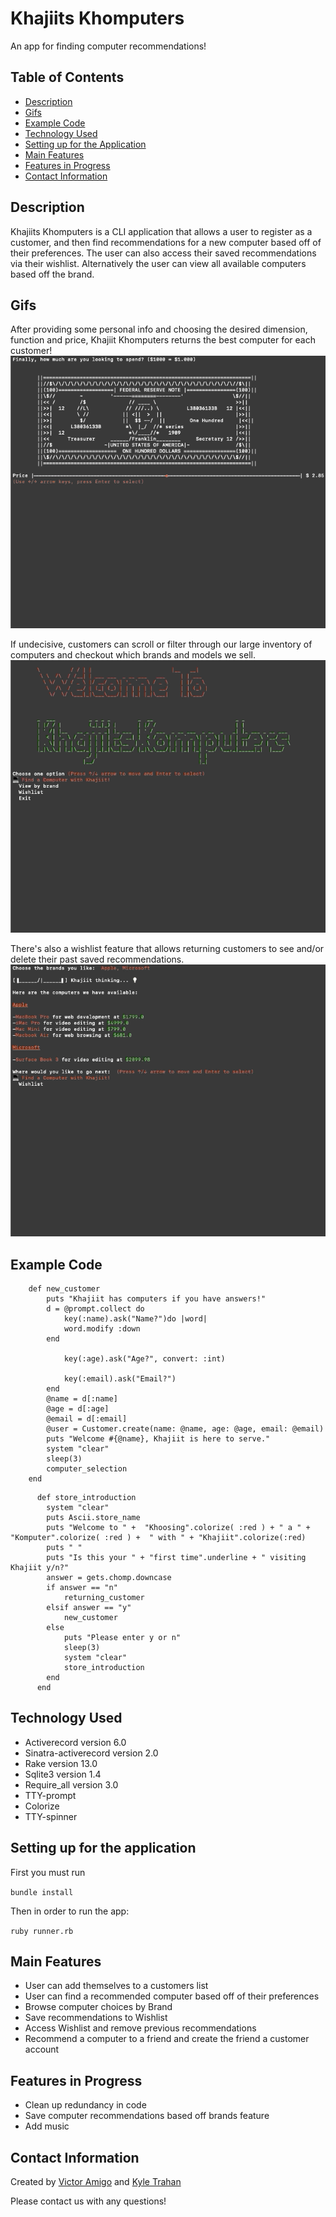 # Khajiits Khomputers

An app for finding computer recommendations!

## Table of Contents
- [Description](https://github.com/ktrahan2/Computer_selection#description)
- [Gifs](https://github.com/ktrahan2/Computer_selection#gifs-section-for-victor)
- [Example Code](https://github.com/ktrahan2/Computer_selection#example-code)
- [Technology Used](https://github.com/ktrahan2/Computer_selection#technology-used)
- [Setting up for the Application](https://github.com/ktrahan2/Computer_selection#setting-up-for-the-application)
- [Main Features](https://github.com/ktrahan2/Computer_selection#main-features)
- [Features in Progress](https://github.com/ktrahan2/Computer_selection#features-in-progress)
- [Contact Information](https://github.com/ktrahan2/Computer_selection#contact-information)

## Description

Khajiits Khomputers is a CLI application that allows a user to register as a customer, and then find recommendations for a new computer based off of their preferences. The user can also access their saved recommendations via their wishlist. Alternatively the user can view all available computers based off the brand. 

## Gifs

After providing some personal info and choosing the desired dimension, function and price, Khajiit Khomputers returns the best computer for each customer!
![](gif-price-to-comp-selection.gif)

If undecisive, customers can scroll or filter through our large inventory of computers and checkout which brands and models we sell.
![](gif-brands.gif)

There's also a wishlist feature that allows returning customers to see and/or delete their past saved recommendations.
![](gif-wishlist.gif)


## Example Code

``` 
    def new_customer        
        puts "Khajiit has computers if you have answers!"
        d = @prompt.collect do
            key(:name).ask("Name?")do |word|
            word.modify :down
        end
          
            key(:age).ask("Age?", convert: :int)

            key(:email).ask("Email?")
        end
        @name = d[:name]
        @age = d[:age]
        @email = d[:email]
        @user = Customer.create(name: @name, age: @age, email: @email)
        puts "Welcome #{@name}, Khajiit is here to serve."
        system "clear"
        sleep(3)
        computer_selection
    end
```
``` 
      def store_introduction 
        system "clear"
        puts Ascii.store_name
        puts "Welcome to " +  "Khoosing".colorize( :red ) + " a " + "Komputer".colorize( :red ) +  " with " + "Khajiit".colorize(:red)
        puts " "
        puts "Is this your " + "first time".underline + " visiting Khajiit y/n?"
        answer = gets.chomp.downcase
        if answer == "n"
            returning_customer
        elsif answer == "y"
            new_customer
        else
            puts "Please enter y or n"
            sleep(3)
            system "clear"
            store_introduction
        end
      end
```

## Technology Used

- Activerecord version 6.0
- Sinatra-activerecord version 2.0
- Rake version 13.0
- Sqlite3 version 1.4
- Require_all version 3.0
- TTY-prompt
- Colorize
- TTY-spinner

## Setting up for the application

First you must run

  ``` bundle install ```

Then in order to run the app:

  ``` ruby runner.rb ```

## Main Features

- User can add themselves to a customers list
- User can find a recommended computer based off of their preferences 
- Browse computer choices by Brand
- Save recommendations to Wishlist
- Access Wishlist and remove previous recommendations
- Recommend a computer to a friend and create the friend a customer account 

## Features in Progress

- Clean up redundancy in code
- Save computer recommendations based off brands feature
- Add music

## Contact Information

Created by [Victor Amigo](https://www.linkedin.com/in/victor-amigo-76146115b/) and [Kyle Trahan](https://www.linkedin.com/in/kyle-trahan-8384678b/)

Please contact us with any questions!


